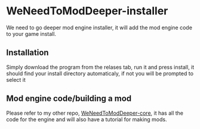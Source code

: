 # WeNeedToModDeeper-installer
We need to go deeper mod engine installer, it will add the mod engine code to your game install.

## Installation
Simply download the program from the relases tab, run it and press install, it should find your install directory automaticaly, if not you will be prompted to select it

## Mod engine code/building a mod
Please refer to my other repo, [WeNeedToModDeeper-core](https://github.com/NateKomodo/WeNeedToModDeeper-Engine), it has all the code for the engine and will also have a tutorial for making mods.
